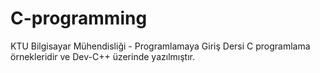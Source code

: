 # C-programming
KTU Bilgisayar Mühendisliği - Programlamaya Giriş Dersi
C programlama örnekleridir ve Dev-C++ üzerinde yazılmıştır.

